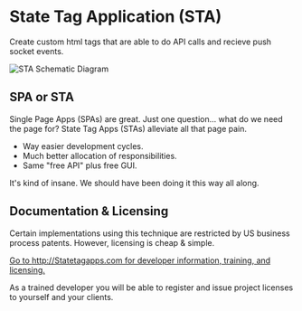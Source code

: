 # State Tag Application (STA)
Create custom html tags that are able to do API calls and recieve push socket events.

![STA Schematic Diagram](https://trafficjam.io/glide-public/HD/user-7/State_Tag_App_STA_Schematic.png?w=750)

## SPA or STA
Single Page Apps (SPAs) are great.  Just one question... what do we need the page for?  State Tag Apps (STAs) alleviate all that page pain.

- Way easier development cycles.
- Much better allocation of responsibilities.
- Same "free API" plus free GUI.

It's kind of insane.  We should have been doing it this way all along.

## Documentation & Licensing
Certain implementations using this technique are restricted by US business process patents.  However, licensing is cheap & simple.

[Go to http://Statetagapps.com for developer information, training, and licensing.](https://Statetagapps.com)

As a trained developer you will be able to register and issue project licenses to yourself and your clients.
